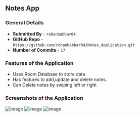 ## Notes App

### General Details
- **Submitted By** - `rohanbabbar04`
- **GitHub Repo** - `https://github.com/rohanbabbar04/Notes_Application.git`
- **Number of Commits** - `17`

### Features of the Application
- Uses Room Database to store data
- Has features to add,update and delete notes.
- Can Delete notes by swiping left or right

### Screenshots of the Application
![image](https://user-images.githubusercontent.com/77425744/136950777-b9d2d268-a8d6-4c7d-bbce-4f427fe78ef4.png)
![image](https://user-images.githubusercontent.com/77425744/136950952-a34cd5e6-232c-4c2b-bf87-bed946d2e4d2.png)
![image](https://user-images.githubusercontent.com/77425744/136951074-77a326a2-b275-4d4b-b8f9-ec42ef39b75f.png)
